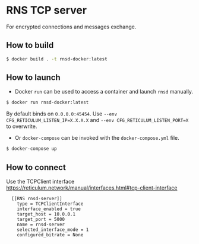 
# RNS TCP server
For encrypted connections and messages exchange.

## How to build
```bash
$ docker build . -t rnsd-docker:latest
```

## How to launch
* Docker `run` can be used to access a container and launch `rnsd` manually.
```bash
$ docker run rnsd-docker:latest
```
By default binds on `0.0.0.0:45454`. Use `--env CFG_RETICULUM_LISTEN_IP=X.X.X.X` and `--env CFG_RETICULUM_LISTEN_PORT=X` to overwrite.

* Or `docker-compose` can be invoked with the `docker-compose.yml` file.
```bash
$ docker-compose up
```

## How to connect
Use the TCPClient interface https://reticulum.network/manual/interfaces.html#tcp-client-interface
```text
  [[RNS rnsd-server]]
    type = TCPClientInterface
    interface_enabled = true
    target_host = 10.0.0.1
    target_port = 5000
    name = rnsd-server
    selected_interface_mode = 1
    configured_bitrate = None
```

